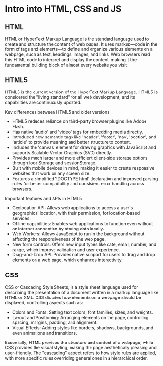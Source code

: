 # Intro into HTML, CSS and JS

## HTML
HTML or HyperText Markup Language is the standard language used to create and structure the content of web pages. 
It uses markup—code in the form of tags and elements—to define and organize various elements on a webpage, such as text, headings, images, and links. 
Web browsers read this HTML code to interpret and display the content, making it the fundamental building block of almost every website you visit.

## HTML5
HTML5 is the current version of the HyperText Markup Language.
HTML5 is considered the "living standard" for all web development, and its capabilities are continuously updated.

Key differences between HTML5 and older versions
 - HTML5  reduces reliance on third-party browser plugins like Adobe Flash.
 - Has native 'audio' and 'video' tags for embedding media directly.
 - Introduced new semantic tags like 'header', 'footer', 'nav', 'section', and 'article' to provide meaning and better structure to content.
 - Includes the 'canvas' element for drawing graphics with JavaScript and supports Scalable Vector Graphics (SVG) directly.
 - Provides much larger and more efficient client-side storage options through localStorage and sessionStorage.
 - Built with mobile devices in mind, making it easier to create responsive websites that work on any screen size.
 - Features a simplified '!DOCTYPE html' declaration and improved parsing rules for better compatibility and consistent error handling across browsers.

Important features and APIs in HTML5
  - Geolocation API: Allows web applications to access a user's geographical location, with their permission, for location-based services.
  - Offline capabilities: Enables web applications to function even without an internet connection by storing data locally.
  - Web Workers: Allows JavaScript to run in the background without affecting the responsiveness of the web page.
  - New form controls: Offers new input types like date, email, number, and range, which improve validation and user experience.
  - Drag-and-Drop API: Provides native support for users to drag and drop elements on a web page, which enhances interactivity.

## CSS
CSS or Cascading Style Sheets, is a style sheet language used for describing the presentation of a document written in a markup language like HTML or XML.
CSS dictates how elements on a webpage should be displayed, controlling aspects such as:
  - Colors and Fonts: Setting text colors, font families, sizes, and weights.
  - Layout and Positioning: Arranging elements on the page, controlling spacing, margins, padding, and alignment.
  - Visual Effects: Adding styles like borders, shadows, backgrounds, and even animations and transitions.
    
Essentially, HTML provides the structure and content of a webpage, while CSS provides the visual styling, making the page aesthetically pleasing and user-friendly.
The "cascading" aspect refers to how style rules are applied, with more specific rules overriding general ones in a hierarchical order.

